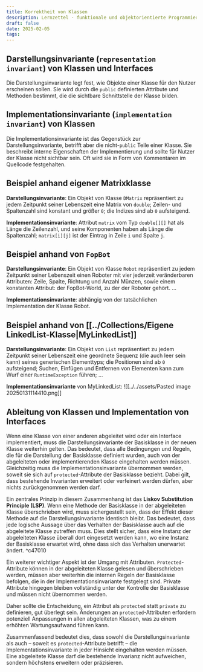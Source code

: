 ```yaml
---
title: Korrektheit von Klassen
description: Lernzettel - funktionale und objektorientierte Programmierung
draft: false
date: 2025-02-05
tags:
---
```

## Darstellungsinvariante (`representation invariant`) von Klassen und Interfaces
Die Darstellungsinvariante legt fest, wie Objekte einer Klasse für den Nutzer erscheinen sollen. Sie wird durch die `public` definierten Attribute und Methoden bestimmt, die die sichtbare Schnittstelle der Klasse bilden.
## Implementationsinvariante (`implementation invariant`) von Klassen
Die Implementationsinvariante ist das Gegenstück zur Darstellungsinvariante, betrifft aber die nicht-`public` Teile einer Klasse. Sie beschreibt interne Eigenschaften der Implementierung und sollte für Nutzer der Klasse nicht sichtbar sein. Oft wird sie in Form von Kommentaren im Quellcode festgehalten.
## Beispiel anhand eigener Matrixklasse
**Darstellungsinvariante**: Ein Objekt von Klasse `DMatrix` repräsentiert zu jedem Zeitpunkt seiner Lebenszeit eine Matrix von `double`; Zeilen- und Spaltenzahl sind konstant und größer `0`; die Indizes sind ab `0` aufsteigend.

**Implementationsinvariante**: Attribut `matrix` vom Typ `double[][]` hat als Länge die Zeilenzahl, und seine Komponenten haben als Länge die Spaltenzahl; `matrix[i][j]` ist der Eintrag in Zeile `i` und Spalte `j`.
## Beispiel anhand von `FopBot`
**Darstellungsinvariante**: Ein Objekt von Klasse `Robot` repräsentiert zu jedem Zeitpunkt seiner Lebenszeit einen Roboter mit vier jederzeit veränderbaren Attributen: Zeile, Spalte, Richtung und Anzahl Münzen, sowie einem konstanten Attribut: der FopBot-World, zu der der Roboter gehört. ...

**Implementationsinvariante**: abhängig von der tatsächlichen Implementation der Klasse Robot.
## Beispiel anhand von [[../Collections/Eigene LinkedList-Klasse|MyLinkedList]]
**Darstellungsinvariante**: Ein Objekt von `List` repräsentiert zu jedem Zeitpunkt seiner Lebenszeit eine geordnete Sequenz (die auch leer sein kann) seines generischen Elementtyps; die Positionen sind ab `0` aufsteigend; Suchen, Einfügen und Entfernen von Elementen kann zum Wurf einer `RuntimeException` führen; ... 

**Implementationsinvariante** von MyLinkedList:
![[../../assets/Pasted image 20250131114410.png]]
## Ableitung von Klassen und Implementation von Interfaces
Wenn eine Klasse von einer anderen abgeleitet wird oder ein Interface implementiert, muss die Darstellungsinvariante der Basisklasse in der neuen Klasse weiterhin gelten. Das bedeutet, dass alle Bedingungen und Regeln, die für die Darstellung der Basisklasse definiert wurden, auch von der abgeleiteten oder implementierenden Klasse eingehalten werden müssen. Gleichzeitig muss die Implementationsinvariante übernommen werden, soweit sie sich auf `protected`-Attribute der Basisklasse bezieht. Dabei gilt, dass bestehende Invarianten erweitert oder verfeinert werden dürfen, aber nichts zurückgenommen werden darf.

Ein zentrales Prinzip in diesem Zusammenhang ist das **Liskov Substitution Principle (LSP)**. Wenn eine Methode der Basisklasse in der abgeleiteten Klasse überschrieben wird, muss sichergestellt sein, dass der Effekt dieser Methode auf die Darstellungsinvariante identisch bleibt. Das bedeutet, dass jede logische Aussage über das Verhalten der Basisklasse auch auf die abgeleitete Klasse zutreffen muss. Dies stellt sicher, dass eine Instanz der abgeleiteten Klasse überall dort eingesetzt werden kann, wo eine Instanz der Basisklasse erwartet wird, ohne dass sich das Verhalten unerwartet ändert. ^c47010

Ein weiterer wichtiger Aspekt ist der Umgang mit Attributen. `Protected`-Attribute können in der abgeleiteten Klasse gelesen und überschrieben werden, müssen aber weiterhin die internen Regeln der Basisklasse befolgen, die in der Implementationsinvariante festgelegt sind. Private Attribute hingegen bleiben vollständig unter der Kontrolle der Basisklasse und müssen nicht übernommen werden.

Daher sollte die Entscheidung, ein Attribut als `protected` statt `private` zu definieren, gut überlegt sein. Änderungen an `protected`-Attributen erfordern potenziell Anpassungen in allen abgeleiteten Klassen, was zu einem erhöhten Wartungsaufwand führen kann.

Zusammenfassend bedeutet dies, dass sowohl die Darstellungsinvariante als auch – soweit es `protected`-Attribute betrifft – die Implementationsinvariante in jeder Hinsicht eingehalten werden müssen. Eine abgeleitete Klasse darf die bestehende Invarianz nicht aufweichen, sondern höchstens erweitern oder präzisieren.